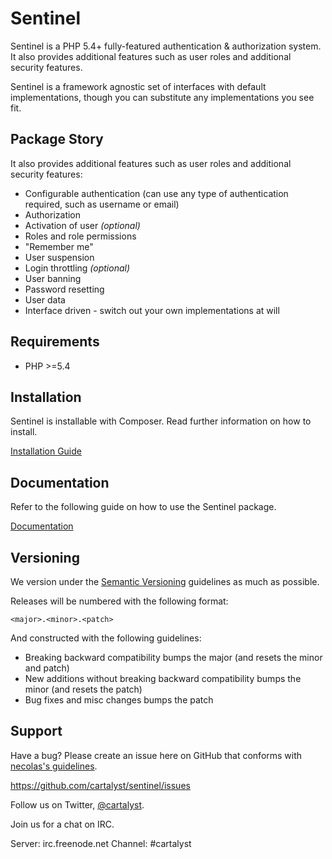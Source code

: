 # Sentinel

Sentinel is a PHP 5.4+ fully-featured authentication & authorization system. It also provides additional features such as user roles and additional security features.

Sentinel is a framework agnostic set of interfaces with default implementations, though you can substitute any implementations you see fit.

## Package Story

It also provides additional features such as user roles and additional security features:

- Configurable authentication (can use any type of authentication required, such as username or email)
- Authorization
- Activation of user *(optional)*
- Roles and role permissions
- "Remember me"
- User suspension
- Login throttling *(optional)*
- User banning
- Password resetting
- User data
- Interface driven - switch out your own implementations at will

## Requirements

- PHP >=5.4

## Installation

Sentinel is installable with Composer. Read further information on how to install.

[Installation Guide](http://cartalyst.com/manual/sentinel/introduction/installation)

## Documentation

Refer to the following guide on how to use the Sentinel package.

[Documentation](http://cartalyst.com/manual/sentinel)

## Versioning

We version under the [Semantic Versioning](http://semver.org/) guidelines as much as possible.

Releases will be numbered with the following format:

`<major>.<minor>.<patch>`

And constructed with the following guidelines:

* Breaking backward compatibility bumps the major (and resets the minor and patch)
* New additions without breaking backward compatibility bumps the minor (and resets the patch)
* Bug fixes and misc changes bumps the patch

## Support

Have a bug? Please create an issue here on GitHub that conforms with [necolas's guidelines](https://github.com/necolas/issue-guidelines).

https://github.com/cartalyst/sentinel/issues

Follow us on Twitter, [@cartalyst](http://twitter.com/cartalyst).

Join us for a chat on IRC.

Server: irc.freenode.net
Channel: #cartalyst
